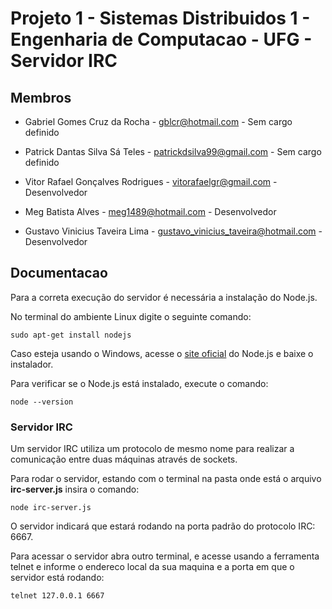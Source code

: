# Projeto 1 - Sistemas Distribuidos 1 - Engenharia de Computacao - UFG - Servidor IRC

## Membros

* Gabriel Gomes Cruz da Rocha - gblcr@hotmail.com - Sem cargo definido

* Patrick Dantas Silva Sá Teles - patrickdsilva99@gmail.com - Sem cargo definido

* Vitor Rafael Gonçalves Rodrigues - vitorafaelgr@gmail.com - Desenvolvedor

* Meg Batista Alves - meg1489@hotmail.com - Desenvolvedor

* Gustavo Vinicius Taveira Lima - gustavo_vinicius_taveira@hotmail.com - Desenvolvedor

## Documentacao

Para a correta execução do servidor é necessária a instalação do Node.js.

No terminal do ambiente Linux digite o seguinte comando:
```
sudo apt-get install nodejs
```
Caso esteja usando o Windows,  acesse o [site oficial](https://nodejs.org/en/) do Node.js e baixe o instalador.

Para verificar se o Node.js está instalado, execute o comando:
```
node --version
```
### Servidor IRC

Um servidor IRC utiliza um protocolo de mesmo nome para realizar
 a comunicação entre duas máquinas através de sockets.

 Para rodar o servidor, estando com o terminal na pasta onde está o arquivo
 **irc-server.js** insira o comando:
 ```
 node irc-server.js
 ```
 O servidor indicará que estará rodando na porta padrão do protocolo IRC: 6667.

Para acessar o servidor abra outro terminal, e acesse usando a ferramenta telnet
e informe o endereco local da sua maquina e a porta em que o servidor está rodando:
```
telnet 127.0.0.1 6667
```